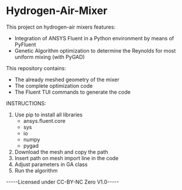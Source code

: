 # Hydrogen-Air-Mixer

This project on hydrogen-air mixers features:
- Integration of ANSYS Fluent in a Python environment by means of PyFluent
- Genetic Algorithm optimization to determine the Reynolds for most uniform mixing (with PyGAD)

This repository contains:
- The already meshed geometry of the mixer
- The complete optimization code
- The Fluent TUI commands to generate the code

INSTRUCTIONS:
1. Use pip to install all libraries
    - ansys.fluent.core
    - sys
    - io
    - numpy
    - pygad
2. Download the mesh and copy the path
3. Insert path on mesh import line in the code
4. Adjust parameters in GA class
5. Run the algorithm   

-----Licensed under CC-BY-NC Zero V1.0-----
